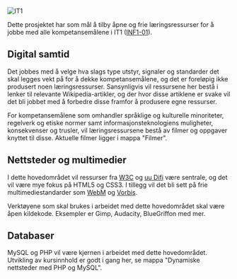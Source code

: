 ![IT1](https://github.com/bitjungle/IT1/blob/master/Bilder/IT1-logo.png)

Dette prosjektet har som mål å tilby åpne og frie læringsressurser for å jobbe
med alle kompetansemålene i IT1 ([INF1-01](http://www.udir.no/kl06/INF1-01/)).

Digital samtid
--------------
Det jobbes med å velge hva slags type utstyr, signaler og standarder det skal
legges vekt på for å dekke kompetansemålene, og det er foreløpig ikke produsert
noen læringsressurser. Sansynligvis vil ressursene her bestå i lenker til relevante
Wikipedia-artikler, og der hvor disse artiklene er svake vil det bli jobbet med å
forbedre disse framfor å produsere egne ressurser.

For kompetansemålene som omhandler språklige og kulturelle minoriteter, regelverk
og etiske normer samt informasjonsteknologiens muligheter, konsekvenser og trusler,
vil læringsressursene bestå av filmer og oppgaver knyttet til disse. Aktuelle
filmer ligger i mappa "Filmer".

Nettsteder og multimedier
-------------------------
I dette hovedområdet vil ressurser fra [W3C](http://www.w3.org/) og [uu Difi](http://uu.difi.no/)
være sentrale, og det vil være mye fokus på HTML5 og CSS3. I tillegg vil det bli
sett på frie multimediestandarder som [WebM](http://www.webmproject.org/) og
[Vorbis](https://xiph.org/vorbis/).

Verktøyene som skal brukes i arbeidet med dette hovedområdet skal være åpen kildekode.
Eksempler er Gimp, Audacity, BlueGriffon med mer.

Databaser
---------
MySQL og PHP vil være kjernen i arbeidet med dette hovedområdet. Utvikling av
kursinnhold er godt i gang her, se mappa "Dynamiske nettsteder med PHP og MySQL".




